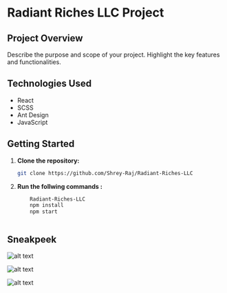 # Radiant Riches LLC Project

## Project Overview

Describe the purpose and scope of your project. Highlight the key features and functionalities.

## Technologies Used

- React
- SCSS
- Ant Design
- JavaScript

## Getting Started

1. **Clone the repository:**

   ```bash
   git clone https://github.com/Shrey-Raj/Radiant-Riches-LLC

2. **Run the follwing commands :**  
   ```bash cd 
       Radiant-Riches-LLC 
       npm install
       npm start



## Sneakpeek 

![alt text](<Screenshot (82).png>)

![alt text](<Screenshot (83).png>)

![alt text](<Screenshot (84).png>)

